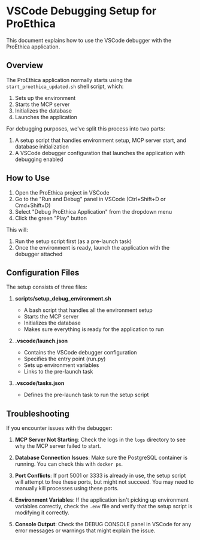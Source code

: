 # VSCode Debugging Setup for ProEthica

This document explains how to use the VSCode debugger with the ProEthica application.

## Overview

The ProEthica application normally starts using the `start_proethica_updated.sh` shell script, which:
1. Sets up the environment
2. Starts the MCP server
3. Initializes the database
4. Launches the application

For debugging purposes, we've split this process into two parts:
1. A setup script that handles environment setup, MCP server start, and database initialization
2. A VSCode debugger configuration that launches the application with debugging enabled

## How to Use

1. Open the ProEthica project in VSCode
2. Go to the "Run and Debug" panel in VSCode (Ctrl+Shift+D or Cmd+Shift+D)
3. Select "Debug ProEthica Application" from the dropdown menu
4. Click the green "Play" button

This will:
1. Run the setup script first (as a pre-launch task)
2. Once the environment is ready, launch the application with the debugger attached

## Configuration Files

The setup consists of three files:

1. **scripts/setup_debug_environment.sh**
   - A bash script that handles all the environment setup
   - Starts the MCP server
   - Initializes the database
   - Makes sure everything is ready for the application to run

2. **.vscode/launch.json**
   - Contains the VSCode debugger configuration
   - Specifies the entry point (run.py)
   - Sets up environment variables
   - Links to the pre-launch task

3. **.vscode/tasks.json**
   - Defines the pre-launch task to run the setup script

## Troubleshooting

If you encounter issues with the debugger:

1. **MCP Server Not Starting**: Check the logs in the `logs` directory to see why the MCP server failed to start.

2. **Database Connection Issues**: Make sure the PostgreSQL container is running. You can check this with `docker ps`.

3. **Port Conflicts**: If port 5001 or 3333 is already in use, the setup script will attempt to free these ports, but might not succeed. You may need to manually kill processes using these ports.

4. **Environment Variables**: If the application isn't picking up environment variables correctly, check the `.env` file and verify that the setup script is modifying it correctly.

5. **Console Output**: Check the DEBUG CONSOLE panel in VSCode for any error messages or warnings that might explain the issue.
